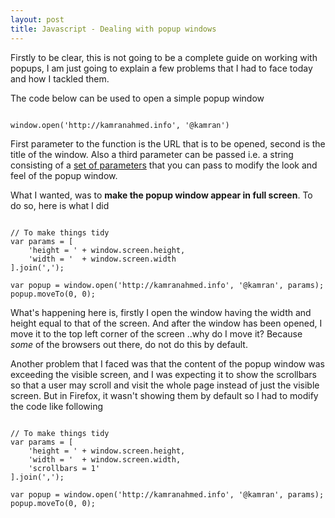 ```yaml
---
layout: post
title: Javascript - Dealing with popup windows
---
```

Firstly to be clear, this is not going to be a complete guide on working with popups, I am just going to explain a few problems that I had to face today and how I tackled them.

The code below can be used to open a simple popup window

<pre><code class="javascript">
window.open('http://kamranahmed.info', '@kamran')
</code></pre>

First parameter to the function is the URL that is to be opened, second is the title of the window. Also a third parameter can be passed i.e. a string consisting of a [set of parameters](https://developer.mozilla.org/en-US/docs/Web/API/Window.open) that you can pass to modify the look and feel of the popup window. 

What I wanted, was to **make the popup window appear in full screen**. To do so, here is what I did

<pre><code class="javascript">
// To make things tidy
var params = [
    'height = '	+ window.screen.height,
    'width = '	+ window.screen.width
].join(',');

var popup = window.open('http://kamranahmed.info', '@kamran', params);
popup.moveTo(0, 0);
</code></pre>

What's happening here is, firstly I open the window having the width and height equal to that of the screen. And after the window has been opened, I move it to the top left corner of the screen ..why do I move it? Because *some* of the browsers out there, do not do this by default.

Another problem that I faced was that the content of the popup window was exceeding the visible screen, and I was expecting it to show the scrollbars so that a user may scroll and visit the whole page instead of just the visible screen. But in Firefox, it wasn't showing them by default so I had to modify the code like following

<pre><code class="javascript">
// To make things tidy
var params = [
    'height = '	+ window.screen.height,
    'width = '	+ window.screen.width,
    'scrollbars = 1'
].join(',');

var popup = window.open('http://kamranahmed.info', '@kamran', params);
popup.moveTo(0, 0);
</code></pre>